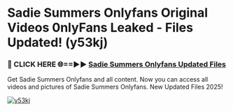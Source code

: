# Sadie Summers Onlyfans Original Videos 0nlyFans Leaked - Files Updated! (y53kj)

<h3>🔴 CLICK HERE 🌐==►► <a href="https://tinyurl.com/2jnfzry5" rel="nofollow">Sadie Summers Onlyfans Updated Files</a></h3>

Get Sadie Summers Onlyfans and all content. Now you can access all videos and pictures of Sadie Summers Onlyfans. New Updated Files 2025!

[![y53kj](https://i.imgur.com/GyGTBgg.gif)](https://tinyurl.com/2jnfzry5)
